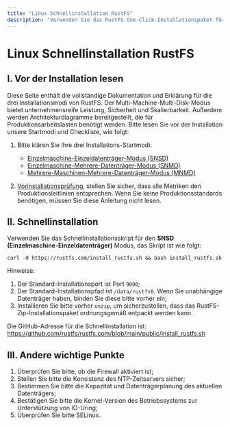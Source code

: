 ```yaml
---
title: "Linux Schnellinstallation RustFS"
description: "Verwenden Sie das RustFS One-Click-Installationspaket für schnelle Bereitstellung und Installation in Linux-Umgebungen"
---
```


# Linux Schnellinstallation RustFS

<a id="mode"></a>

## I. Vor der Installation lesen

Diese Seite enthält die vollständige Dokumentation und Erklärung für die drei Installationsmodi von RustFS. Der Multi-Machine-Multi-Disk-Modus bietet unternehmensreife Leistung, Sicherheit und Skalierbarkeit. Außerdem werden Architekturdiagramme bereitgestellt, die für Produktionsarbeitslasten benötigt werden. Bitte lesen Sie vor der Installation unsere Startmodi und Checkliste, wie folgt:

1. Bitte klären Sie Ihre drei Installations-Startmodi:

    - [Einzelmaschine-Einzeldatenträger-Modus (SNSD)](./single-node-single-disk.md)
    - [Einzelmaschine-Mehrere-Datenträger-Modus (SNMD)](./single-node-multiple-disk.md)
    - [Mehrere-Maschinen-Mehrere-Datenträger-Modus (MNMD)](./multiple-node-multiple-disk.md)

2. [Vorinstallationsprüfung](../checklists/index.md), stellen Sie sicher, dass alle Metriken den Produktionsleitlinien entsprechen. Wenn Sie keine Produktionsstandards benötigen, müssen Sie diese Anleitung nicht lesen.

## II. Schnellinstallation

Verwenden Sie das Schnellinstallationsskript für den **SNSD (Einzelmaschine-Einzeldatenträger)** Modus, das Skript ist wie folgt:

~~~
curl -O https://rustfs.com/install_rustfs.sh && bash install_rustfs.sh
~~~

Hinweise:
1. Der Standard-Installationsport ist Port `9000`;
2. Der Standard-Installationspfad ist `/data/rustfs0`. Wenn Sie unabhängige Datenträger haben, binden Sie diese bitte vorher ein;
3. Installieren Sie bitte vorher `unzip`, um sicherzustellen, dass das RustFS-Zip-Installationspaket ordnungsgemäß entpackt werden kann.

Die GitHub-Adresse für die Schnellinstallation ist: https://github.com/rustfs/rustfs.com/blob/main/public/install_rustfs.sh

## III. Andere wichtige Punkte

1. Überprüfen Sie bitte, ob die Firewall aktiviert ist;
2. Stellen Sie bitte die Konsistenz des NTP-Zeitservers sicher;
3. Bestimmen Sie bitte die Kapazität und Datenträgerplanung des aktuellen Datenträgers;
4. Bestätigen Sie bitte die Kernel-Version des Betriebssystems zur Unterstützung von IO-Uring;
5. Überprüfen Sie bitte SELinux.
